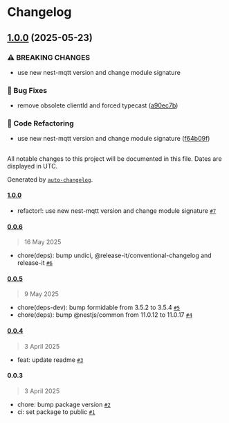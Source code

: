 # Changelog

## [1.0.0](https://github.com/evva-sfw/nest-xs3-api-client/compare/0.0.6...1.0.0) (2025-05-23)

### ⚠ BREAKING CHANGES

* use new nest-mqtt version and change module signature

### 🐛 Bug Fixes

* remove obsolete clientId and forced typecast ([a90ec7b](https://github.com/evva-sfw/nest-xs3-api-client/commit/a90ec7b8fc8ccf8fb4efd37a1fc4a3f48b5ae358))

### 🔀 Code Refactoring

* use new nest-mqtt version and change module signature ([f64b09f](https://github.com/evva-sfw/nest-xs3-api-client/commit/f64b09f40a3f3cbd44152e2ba5d2861f06ed48df))

##

All notable changes to this project will be documented in this file. Dates are displayed in UTC.

Generated by [`auto-changelog`](https://github.com/CookPete/auto-changelog).

#### [1.0.0](https://github.com/evva-sfw/nest-xs3-api-client/compare/0.0.6...1.0.0)

- refactor!: use new nest-mqtt version and change module signature [`#7`](https://github.com/evva-sfw/nest-xs3-api-client/pull/7)

#### [0.0.6](https://github.com/evva-sfw/nest-xs3-api-client/compare/0.0.5...0.0.6)

> 16 May 2025

- chore(deps): bump undici, @release-it/conventional-changelog and release-it [`#6`](https://github.com/evva-sfw/nest-xs3-api-client/pull/6)

#### [0.0.5](https://github.com/evva-sfw/nest-xs3-api-client/compare/0.0.4...0.0.5)

> 9 May 2025

- chore(deps-dev): bump formidable from 3.5.2 to 3.5.4 [`#5`](https://github.com/evva-sfw/nest-xs3-api-client/pull/5)
- chore(deps): bump @nestjs/common from 11.0.12 to 11.0.17 [`#4`](https://github.com/evva-sfw/nest-xs3-api-client/pull/4)

#### [0.0.4](https://github.com/evva-sfw/nest-xs3-api-client/compare/0.0.3...0.0.4)

> 3 April 2025

- feat: update readme [`#3`](https://github.com/evva-sfw/nest-xs3-api-client/pull/3)

#### 0.0.3

> 3 April 2025

- chore: bump package version [`#2`](https://github.com/evva-sfw/nest-xs3-api-client/pull/2)
- ci: set package to public [`#1`](https://github.com/evva-sfw/nest-xs3-api-client/pull/1)
